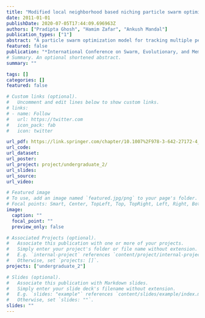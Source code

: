 ```yaml
---
title: "Modified local neighborhood based niching particle swarm optimization for multimodal function optimization"
date: 2011-01-01
publishDate: 2020-07-05T17:44:09.696963Z
authors: ["Pradipta Ghosh", "Hamim Zafar", "Ankush Mandal"]
publication_types: ["1"]
abstract: "A particle swarm optimization model for tracking multiple peaks over a multimodal fitness landscape is described here. Multimodal optimization amounts to finding multiple global and local optima (as opposed to a single solution) of a function, so that the user can have a better knowledge about different optimal solutions in the search space. Niching algorithms have the ability to locate and maintain more than one solution to a multi-modal optimization problem. The Particle Swarm Optimization (PSO) has remained an attractive alternative for solving complex and difficult optimization problems since its advent in 1995. However, both experiments and analysis show that the basic PSO algorithms cannot identify different optima, either global or local, and thus are not appropriate for multimodal optimization problems that require the location of multiple optima. In this paper a niching algorithm named as Modified Local Neighborhood Based Niching Particle Swarm Optimization (ML-NichePSO)is proposed. The ability, efficiency and usefulness of the proposed method to identify multiple optima are demonstrated using well-known numerical benchmarks"
featured: false
publication: "*International Conference on Swarm, Evolutionary, and Memetic Computing*"
# Summary. An optional shortened abstract.
summary: ""

tags: []
categories: []
featured: false

# Custom links (optional).
#   Uncomment and edit lines below to show custom links.
# links:
# - name: Follow
#   url: https://twitter.com
#   icon_pack: fab
#   icon: twitter

url_pdf: https://link.springer.com/chapter/10.1007%2F978-3-642-27172-4_25
url_code:
url_dataset:
url_poster:
url_project: project/undergraduate_2/
url_slides:
url_source:
url_video:

# Featured image
# To use, add an image named `featured.jpg/png` to your page's folder. 
# Focal points: Smart, Center, TopLeft, Top, TopRight, Left, Right, BottomLeft, Bottom, BottomRight.
image:
  caption: ""
  focal_point: ""
  preview_only: false

# Associated Projects (optional).
#   Associate this publication with one or more of your projects.
#   Simply enter your project's folder or file name without extension.
#   E.g. `internal-project` references `content/project/internal-project/index.md`.
#   Otherwise, set `projects: []`.
projects: ["undergraduate_2"]

# Slides (optional).
#   Associate this publication with Markdown slides.
#   Simply enter your slide deck's filename without extension.
#   E.g. `slides: "example"` references `content/slides/example/index.md`.
#   Otherwise, set `slides: ""`.
slides: ""
---
```



